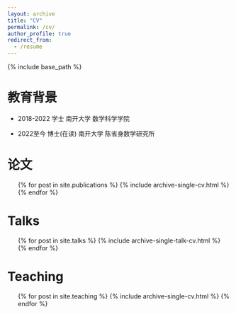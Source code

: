 ```yaml
---
layout: archive
title: "CV"
permalink: /cv/
author_profile: true
redirect_from:
  - /resume
---
```


{% include base_path %}

教育背景
======

- 2018-2022 学士 南开大学 数学科学学院

* 2022至今   博士(在读) 南开大学 陈省身数学研究所

论文
======
  <ul>{% for post in site.publications %}
    {% include archive-single-cv.html %}
  {% endfor %}</ul>

Talks
======
  <ul>{% for post in site.talks %}
    {% include archive-single-talk-cv.html %}
  {% endfor %}</ul>

Teaching
======
  <ul>{% for post in site.teaching %}
    {% include archive-single-cv.html %}
  {% endfor %}</ul>
